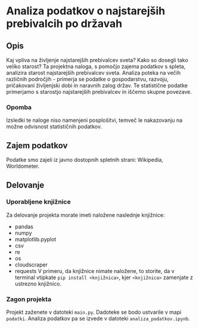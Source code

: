 # Analiza podatkov o najstarejših prebivalcih po državah
## Opis
Kaj vpliva na življenje najstarejših prebivalcev sveta? Kako so dosegli tako veliko starost? Ta projektna naloga, s pomočjo zajema podatkov s spleta, analizira starost najstarejših prebivalcev sveta. Analiza poteka na večih različnih področjih - primerja se podatke o gospodarstvu, razvoju, pričakovani življenjski dobi in naravnih zalog držav. Te statistične podatke primerjamo s starostjo najstarejših prebivalcev in iščemo skupne povezave.

### Opomba
Izsledki te naloge niso namenjeni posplošitvi, temveč le nakazovanju na možne odvisnost statističnih podatkov. 

## Zajem podatkov
Podatke smo zajeli iz javno dostopnih spletnih strani: Wikipedia, Worldometer.

## Delovanje
### Uporabljene knjižnice
Za delovanje projekta morate imeti naložene naslednje knjižnice:
* pandas
* numpy
* matplotlib.pyplot
* csv
* re
* os
* cloudscraper
* requests
V primeru, da knjižnice nimate naložene, to storite, da v terminal vtipkate `pip install <knjižnica>`, kjer `<knjižnica>` zamenjate z ustrezno knjižnico.

### Zagon projekta
Projekt zaženete v datoteki `main.py`. Dadoteke se bodo ustvarile v mapi `podatki`. Analiza podatkov pa se izvede v datoteki `analiza_podatkov.ipynb`.
